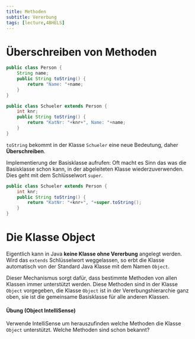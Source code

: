 ```yaml
---
title: Methoden
subtitle: Vererbung
tags: [lecture,4BHELS]
---
```




# Überschreiben von Methoden

```java
public class Person {
    String name;
    public String toString() {
        return "Name: "+name;
    }
}
```

```java
public class Schueler extends Person {
    int knr;
    public String toString() {
        return "KatNr: "+knr+", Name: "+name;
    }
}
```

`toString` bekommt in der Klasse `Schueler` eine neue Bedeutung, daher **Überschreiben**.


Implementierung der Basisklasse aufrufen: Oft macht es Sinn das was die Basisklasse schon kann, in der abgeleiteten Klasse wiederzuverwenden. Dies geht mit dem Schlüsselwort `super`.

```java
public class Schueler extends Person {
    int knr;
    public String toString() {
        return "KatNr: "+knr+", "+super.toString();
    }
}
```







# Die Klasse Object

Eigentlich kann in Java **keine Klasse ohne Vererbung** angelegt werden. Wird das `extends` Schlüsselwort weggelassen, so erbt die Klasse automatisch von der Standard Java Klasse mit dem Namen `Object`.

Dieser Mechanismus sorgt dafür, dass bestimmte Methoden von allen Klassen immer unterstützt werden.
Diese Methoden sind in der Klasse `Object` vorgegeben, die Klasse `Object` ist in der Vererbungshierarchie ganz oben, sie ist die gemeinsame Basisklasse für alle anderen Klassen.

#### Übung (Object IntelliSense)

Verwende IntelliSense um herauszufinden welche Methoden die Klasse `Object` unterstützt.
Welche Methoden sind schon bekannt?
